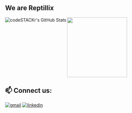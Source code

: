## We are Reptillix

<a href="https://github.com/anuraghazra/github-readme-stats">
  <img align="left" alt="codeSTACKr's GitHub Stats" src="https://github-readme-stats.vercel.app/api?username=Reptillix&show_icons=true&hide_border=false&title_color=E2F89C&icon_color=E2F89C&bg_color=DEG,3F7CAC,95AFBA,BDC4A7,D5E1A3,E2F89C&text_color=FFFFFF&border_color=3F7CAC" />
</a>
<a href="https://github.com/anuraghazra/convoychat">
  <img height=195 align="center" src="https://github-readme-stats.vercel.app/api/top-langs?username=reptillix-admin&layout=compact&langs_count=8&card_width=320" />
</a>


## 📫 Connect us:

[![gmail](https://img.icons8.com/?size=1x&id=P7UIlhbpWzZm&format=png)](mailto:marketing@reptillix.com)
[![linkedin](https://img.icons8.com/?size=1x&id=xuvGCOXi8Wyg&format=png)](https://www.linkedin.com/in/<USERNAME>/)
